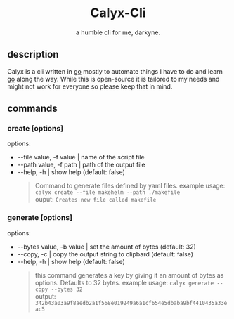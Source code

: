 <div align=center>
  <h1>Calyx-Cli</h1>
  <p>a humble cli for me, darkyne.</p>
</div>

## description

Calyx is a cli written in [go][golang] mostly to automate things I have to do and learn [go][golang] along the way. While this is open-source it is tailored to my needs and might not work for everyone so please keep that in mind.

## commands

### create [options]

options:

- --file value, -f value | name of the script file
- --path value, -f path | path of the output file
- --help, -h | show help (default: false)
  > Command to generate files defined by yaml files.
  > example usage: `calyx create --file makehelm --path ./makefile` <br>
  > ouput: `Creates new file called makefile`

### generate [options]

options: <br>

- --bytes value, -b value | set the amount of bytes (default: 32) <br>
- --copy, -c | copy the output string to clipbard (default: false) <br>
- --help, -h | show help (default: false) <br>
  > this command generates a key by giving it an amount of bytes as options. Defaults to 32 bytes.
  > example usage: `calyx generate --copy --bytes 32` <br>
  > output: `342b43a03a9f8aedb2a1f568e019249a6a1cf654e5dbaba9bf4410435a33eac5`

<!-- VARIABLES -->

[golang]: https://go.dev/
